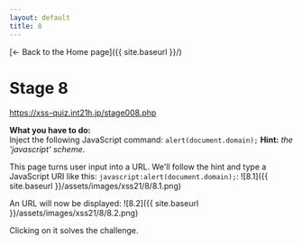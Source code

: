 ```yaml
---
layout: default
title: 8
---
```

[← Back to the Home page]({{ site.baseurl }}/)


# Stage 8
https://xss-quiz.int21h.jp/stage008.php


**What you have to do:**  
Inject the following JavaScript command: `alert(document.domain);`
**Hint:** *the 'javascript' scheme*.

This page turns user input into a URL. We'll follow the hint and type a JavaScript URI like this: 
`javascript:alert(document.domain);`:
![8.1]({{ site.baseurl }}/assets/images/xss21/8/8.1.png)

An URL will now be displayed:
![8.2]({{ site.baseurl }}/assets/images/xss21/8/8.2.png)

Clicking on it solves the challenge.
